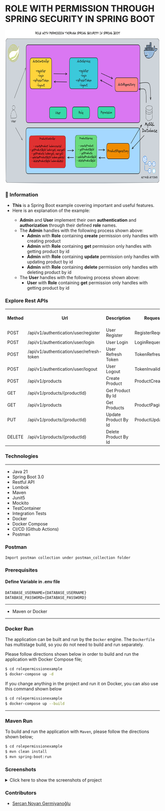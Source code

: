 # ROLE WITH PERMISSION THROUGH SPRING SECURITY IN SPRING BOOT

<p align="center">
    <img src="screenshots/spring_boot_role_permission_main_image.png" alt="Main Information" width="700" height="500">
</p>

### 📖 Information

<ul style="list-style-type:disc">
  <li><b>This</b> is a Spring Boot example covering important and useful features.</li>
  <li>Here is an explanation of the example:</li>
       <ul>
         <li><b>Admin</b> and <b>User</b> implement their own <b>authentication</b> and <b>authorization</b> through their defined <b>role</b> names.</li>
         <li>The <b>Admin</b> handles with the following process shown above:
            <ul>
              <li><b>Admin</b> with <b>Role</b> containing <b>create</b> permission only handles with creating product</li>
              <li><b>Admin</b> with <b>Role</b> containing <b>get</b> permission only handles with getting product by id</li>
              <li><b>Admin</b> with <b>Role</b> containing <b>update</b> permission only handles with updating product by id</li>
              <li><b>Admin</b> with <b>Role</b> containing <b>delete</b> permission only handles with deleting product by id</li>
            </ul>
         </li>
         <li>The <b>User</b> handles with the following process shown above:
            <ul>
              <li><b>User</b> with <b>Role</b> containing <b>get</b> permission only handles with getting product by id</li>
            </ul>
         </li>
  </ul>
</ul>


### Explore Rest APIs

<table style="width:100%">
  <tr>
      <th>Method</th>
      <th>Url</th>
      <th>Description</th>
      <th>Request Body</th>
      <th>Header</th>
      <th>Valid Path Variable</th>
      <th>No Path Variable</th>
  </tr>
  <tr>
      <td>POST</td>
      <td>/api/v1/authentication/user/register</td>
      <td>User Register</td>
      <td>RegisterRequest</td>
      <td></td>
      <td></td>
      <td></td>
  <tr>
  <tr>
      <td>POST</td>
      <td>/api/v1/authentication/user/login</td>
      <td>User Login</td>
      <td>LoginRequest</td>
      <td></td>
      <td></td>
      <td></td>
  <tr>
  <tr>
      <td>POST</td>
      <td>/api/v1/authentication/user/refresh-token</td>
      <td>User Refresh Token</td>
      <td>TokenRefreshRequest</td>
      <td></td>
      <td></td>
      <td></td>
  <tr>
  <tr>
      <td>POST</td>
      <td>/api/v1/authentication/user/logout</td>
      <td>User Logout</td>
      <td>TokenInvalidateRequest</td>
      <td></td>
      <td></td>
      <td></td>
  <tr>
  <tr>
      <td>POST</td>
      <td>/api/v1/products</td>
      <td>Create Product</td>
      <td>ProductCreateRequest</td>
      <td></td>
      <td></td>
      <td></td>
  <tr>
  <tr>
      <td>GET</td>
      <td>/api/v1/products/{productId}</td>
      <td>Get Product By Id</td>
      <td></td>
      <td></td>
      <td>ProductId</td>
      <td></td>
  <tr>
  <tr>
      <td>GET</td>
      <td>/api/v1/products</td>
      <td>Get Products</td>
      <td>ProductPagingRequest</td>
      <td></td>
      <td></td>
      <td></td>
  <tr>
  <tr>
      <td>PUT</td>
      <td>/api/v1/products/{productId}</td>
      <td>Update Product By Id</td>
      <td>ProductUpdateRequest</td>
      <td></td>
      <td>ProductId</td>
      <td></td>
  <tr>
  <tr>
      <td>DELETE</td>
      <td>/api/v1/products/{productId}</td>
      <td>Delete Product By Id</td>
      <td></td>
      <td></td>
      <td>ProductId</td>
      <td></td>
  <tr>
</table>


### Technologies

---
- Java 21
- Spring Boot 3.0
- Restful API
- Lombok
- Maven
- Junit5
- Mockito
- TestContainer
- Integration Tests
- Docker
- Docker Compose
- CI/CD (Github Actions)
- Postman


### Postman

```
Import postman collection under postman_collection folder
```


### Prerequisites

#### Define Variable in .env file

```
DATABASE_USERNAME={DATABASE_USERNAME}
DATABASE_PASSWORD={DATABASE_PASSWORD}
```

---
- Maven or Docker
---


### Docker Run
The application can be built and run by the `Docker` engine. The `Dockerfile` has multistage build, so you do not need to build and run separately.

Please follow directions shown below in order to build and run the application with Docker Compose file;

```sh
$ cd rolepermissionexample
$ docker-compose up -d
```

If you change anything in the project and run it on Docker, you can also use this command shown below

```sh
$ cd rolepermissionexample
$ docker-compose up --build
```

---
### Maven Run
To build and run the application with `Maven`, please follow the directions shown below;

```sh
$ cd rolepermissionexample
$ mvn clean install
$ mvn spring-boot:run
```

### Screenshots

<details>
<summary>Click here to show the screenshots of project</summary>
    <p> Figure 1 </p>
    <img src ="screenshots/1.PNG">
    <p> Figure 2 </p>
    <img src ="screenshots/2.PNG">
    <p> Figure 3 </p>
    <img src ="screenshots/3.PNG">
    <p> Figure 4 </p>
    <img src ="screenshots/4.PNG">
    <p> Figure 5 </p>
    <img src ="screenshots/5.PNG">
    <p> Figure 6 </p>
    <img src ="screenshots/6.PNG">
    <p> Figure 7 </p>
    <img src ="screenshots/7.PNG">
</details>

### Contributors

- [Sercan Noyan Germiyanoğlu](https://github.com/Rapter1990)